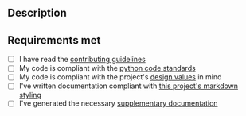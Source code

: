 ## Description

<!--- Describe your changes. Please be concise and specific. Update with each new commit-->

## Requirements met

<!--- How many of these have you completed? Put an `x` in all the boxes that apply: -->

- [ ] I have read the
  [contributing guidelines](https://github.com/spotDL/spotdlRedesign/blob/master/CONTRIBUTING.md)
- [ ] My code is compliant with the
  [python code standards](https://github.com/spotDL/spotdlRedesign/blob/master/docs/docs/python.md)
- [ ] My code is compliant with the project's
  [design values](https://github.com/spotDL/spotdlRedesign/blob/master/docs/docs/design-values.md)
  in mind
- [ ] I've written documentation compliant with
  [this project's markdown styling](https://github.com/spotDL/spotdlRedesign/blob/master/docs/docs/markdown.md)
- [ ] I've generated the necessary
  [supplementary documentation](https://github.com/spotDL/spotdlRedesign/blob/master/docs/docs/supplementary-docs.md)
